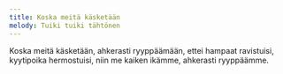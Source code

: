 ```yaml
---
title: Koska meitä käsketään
melody: Tuiki tuiki tähtönen
---
```


Koska meitä käsketään,
ahkerasti ryyppäämään,
ettei hampaat ravistuisi,
kyytipoika hermostuisi,
niin me kaiken ikämme,
ahkerasti ryyppäämme.
